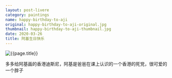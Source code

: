 ```yaml
---
layout: post-livere
category: paintings
name: happy-birthday-to-aji
original: happy-birthday-to-aji-original.jpg
thumbnail: happy-birthday-to-aji-thumbnail.jpg
date: 2020-03-26
title: 阿基生日快乐
---
```


![{{page.title}}](/gallery/{{page.category}}/{{page.original}})

多多给阿基画的香港迪斯尼，阿基是爸爸在课上认识的一个香港的死党，很可爱的一个胖子
